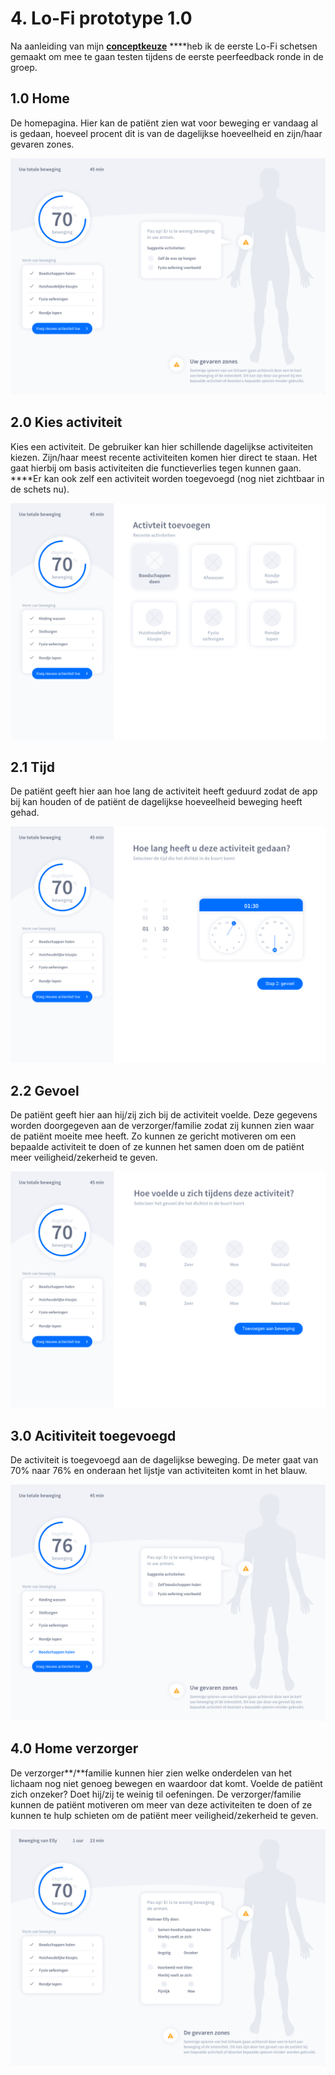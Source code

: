 # 4. Lo-Fi prototype 1.0

Na aanleiding van mijn [**conceptkeuze**](decide.md#concept) ****heb ik de eerste Lo-Fi schetsen gemaakt om mee te gaan testen tijdens de eerste peerfeedback ronde in de groep. 

## **1.0  Home**    

De homepagina. Hier kan de patiënt zien wat voor beweging er vandaag al is gedaan, hoeveel procent dit is van de dagelijkse hoeveelheid en zijn/haar gevaren zones.

![](../../.gitbook/assets/1.0-home_patie-nt.png)

## **2.0 Kies activiteit**

Kies een activiteit. De gebruiker kan hier schillende dagelijkse activiteiten kiezen. Zijn/haar meest recente activiteiten komen hier direct te staan. Het gaat hierbij om basis activiteiten die functieverlies tegen kunnen gaan. ****Er kan ook zelf een activiteit worden toegevoegd \(nog niet zichtbaar in de schets nu\).

![](../../.gitbook/assets/2.0-activiteit_patie-nt.png)

## **2.1 Tijd**    

De patiënt geeft hier aan hoe lang de activiteit heeft geduurd zodat de app bij kan houden of de patiënt de dagelijkse hoeveelheid beweging heeft gehad. 

![](../../.gitbook/assets/2.1-activiteit_tijd_patie-nt%20%281%29.png)

## **2.2  Gevoel**

De patiënt geeft hier aan hij/zij zich bij de activiteit voelde. Deze gegevens worden doorgegeven aan de verzorger/familie zodat zij kunnen zien waar de patiënt moeite mee heeft. Zo kunnen ze gericht motiveren om een bepaalde activiteit te doen of ze kunnen het samen doen om de patiënt meer veiligheid/zekerheid te geven.

![](../../.gitbook/assets/2.2-activiteit_gevoel_patie-nt.png)

## 3.0 Acitiviteit toegevoegd

De activiteit is toegevoegd aan de dagelijkse beweging. De meter gaat van 70% naar 76% en onderaan het lijstje van activiteiten komt in het blauw.

![](../../.gitbook/assets/3.0-activiteit_toegevoegd_patie-nt%20%281%29.png)

## **4.0 Home verzorger**

De verzorger**/**familie kunnen hier zien welke onderdelen van het lichaam nog niet genoeg bewegen en waardoor dat komt. Voelde de patiënt zich onzeker? Doet hij/zij te weinig til oefeningen. De verzorger/familie kunnen de patiënt motiveren om meer van deze activiteiten te doen of ze kunnen te hulp schieten om de patiënt meer veiligheid/zekerheid te geven.

![](../../.gitbook/assets/4.0-home_verzorger%20%281%29.png)

